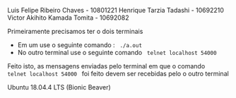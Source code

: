 Luis Felipe Ribeiro Chaves   - 10801221
Henrique Tarzia Tadashi      - 10692210
Victor Akihito Kamada Tomita - 10692082

Primeiramente precisamos ter o dois terminais
    <ul>
        <li>   Em um use o seguinte comando : <code> ./a.out </code> </li>
        <li>No outro terminal use o seguinte comando <code> telnet localhost 54000 </code></li>
    </ul>
Feito isto, as mensagens enviadas pelo terminal em que o comando <code> telnet localhost 54000 </code> foi feito devem ser recebidas pelo o outro terminal

Ubuntu 18.04.4 LTS (Bionic Beaver)

